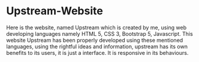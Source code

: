 # Upstream-Website
Here is the website, named Upstream which is created by me, using web developing languages namely HTML 5, CSS 3, Bootstrap 5, Javascript. This website Upstream has been properly developed using these mentioned languages, using the rightful ideas and information, upstream has its own benefits to its users, it is just a interface. It is responsive in its behaviours.
